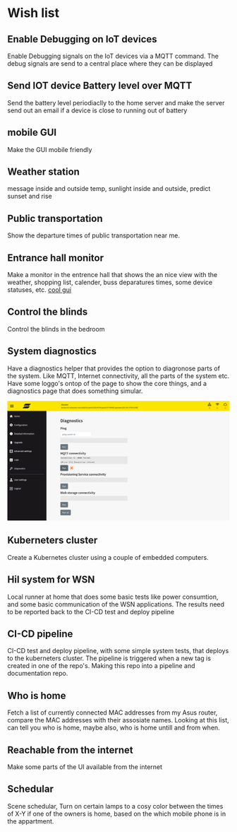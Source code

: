 # Wish list

## Enable Debugging on IoT devices

Enable Debugging signals on the IoT devices via a MQTT command. The debug signals are send to a central place where
they can be displayed

## Send IOT device Battery level over MQTT

Send the battery level periodiaclly to the home server and make the server send out an email if
a device is close to running out of battery

## mobile GUI

Make the GUI mobile friendly

## Weather station

message inside and outside temp, sunlight inside and outside, predict sunset and rise

## Public transportation

Show the departure times of public transportation near me.

## Entrance hall monitor

Make a monitor in the entrence hall that shows the an nice view with the weather, shopping list, calender, buss deparatures times, some device statuses, etc.
[cool gui](https://www.typeform.com/)

## Control the blinds

Control the blinds in the bedroom

## System diagnostics

Have a diagnostics helper that provides the option to diagronose parts of the system. Like MQTT, Internet connectivity, all the parts of the system etc. Have some loggo's ontop of the page to show the core things, and a diagnostics page that does something simular.

![Diagnostics info](static/img/diagnostics.png "Diagnoistcs page")

## Kuberneters cluster

Create a Kubernetes cluster using a couple of embedded computers.

## Hil system for WSN

Local runner at home that does some basic tests like power consumtion, and some basic communication of the WSN applications. The results need to be reported back to the CI-CD test and deploy pipeline

## CI-CD pipeline

CI-CD test and deploy pipeline, with some simple system tests, that deploys to the kuberneters cluster. The pipeline is triggered when a new tag is created in one of the repo's. Making this repo into a pipeline and documentation repo.

## Who is home

Fetch a list of currently connected MAC addresses from my Asus router, compare the MAC addresses with their assosiate names. Looking at this list, can tell you who is home, maybe also, who is home untill and from when.

## Reachable from the internet

Make some parts of the UI available from the internet

## Schedular

Scene schedular, Turn on certain lamps to a cosy color between the times of X-Y if one of the owners is home, based on the which mobile phone is in the appartment.
